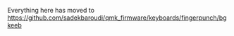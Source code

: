Everything here has moved to https://github.com/sadekbaroudi/qmk_firmware/keyboards/fingerpunch/bgkeeb

